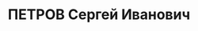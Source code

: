 ---
title: ПЕТРОВ Сергей Иванович
description: "Род. в 1891, Иваново-Вознесенская обл., дер. Болотниково, русский, обр.:\
  \ среднее, член ВКП(б). Проживал: Москва, ул. Нижняя Красносельская, д. 13, кв.\
  \ 26. Начальник депо ст.Москва-Пассажирская Ленинской ж.д. \n  Арестован 20.04.1937.\
  \ Обв. в вредительстве и участии в антисоветской правотроцкистской диверсионно-террористической\
  \ организации. Приговор: ВК ВС СССР, 16.11.1937 – ВМН. Расстрелян 16.11.1937, г.Москва.\
  \ \n  Реабилитирован ВК ВС СССР 07.07.1956"
---